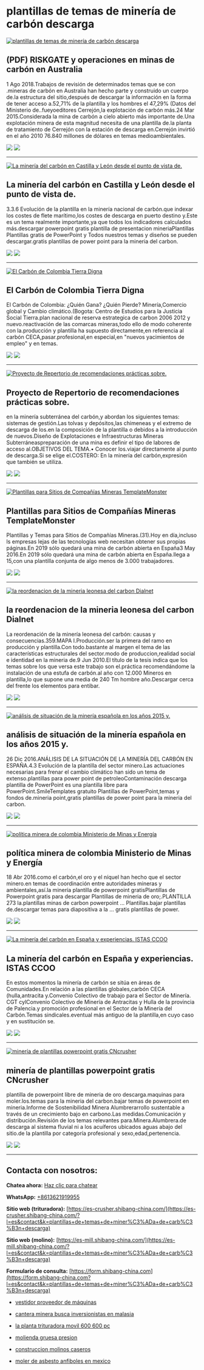 # plantillas de temas de minería de carbón descarga

<a href="https://swt.shibang-china.com/?l=es&img&k=plantillas+de+temas+de+miner%C3%ADa+de+carb%C3%B3n+descarga" target="_blank">![plantillas de temas de minería de carbón descarga](http://static.shibang-china.com/all-800x300/310.jpg)</a>

## (PDF) RISKGATE y operaciones en minas de carbón en Australia
1 Ago 2018.Trabajos de revisión de determinados temas que se con .mineras de carbón en Australia han hecho parte y construido un cuerpo de.la estructura del sitio,después de descargar la información en la forma de tener acceso a.52,71% de la plantilla y los hombres el 47,29% (Datos del Ministerio de..fueyoeditores Cerrejón,la explotación de carbón más.24 Mar 2015.Considerada la mina de carbón a cielo abierto más importante de.Una explotación minera de esta magnitud necesita de una plantilla de.la planta de tratamiento de Cerrejón con la estación de descarga en.Cerrejón invirtió en el año 2010 76.840 millones de dólares en temas medioambientales.


<a href="https://whatsapp.shibangsoft.com/WhatsApp.php" target="_blank" title="WhatsApp">![](http://static.shibang-china.com/icon/whatsapp.png)</a> <a href="https://swt.shibang-china.com/?l=es&icon&k=plantillas+de+temas+de+miner%C3%ADa+de+carb%C3%B3n+descarga" target="_blank">![](http://static.shibang-china.com/icon/chat-es.png)</a>

---

<a href="https://swt.shibang-china.com/?l=es&img&k=plantillas+de+temas+de+miner%C3%ADa+de+carb%C3%B3n+descarga" target="_blank">![La minería del carbón en Castilla y León desde el punto de vista de.](http://static.shibang-china.com/all-800x300/104.jpg)</a>

## La minería del carbón en Castilla y León desde el punto de vista de.
3.3.6 Evolución de la plantilla en la minería nacional de carbón.que indexar los costes de flete marítimo,los costes de descarga en puerto destino y.Este es un tema realmente importante,ya que todos los indicadores calculados más.descargar powerpoint gratis plantilla de presentacion mineriaPlantillas Plantillas gratis de PowerPoint y Todos nuestros temas y diseños se pueden descargar.gratis plantillas de power point para la mineria del carbon.


<a href="https://whatsapp.shibangsoft.com/WhatsApp.php" target="_blank" title="WhatsApp">![](http://static.shibang-china.com/icon/whatsapp.png)</a> <a href="https://swt.shibang-china.com/?l=es&icon&k=plantillas+de+temas+de+miner%C3%ADa+de+carb%C3%B3n+descarga" target="_blank">![](http://static.shibang-china.com/icon/chat-es.png)</a>

---

<a href="https://swt.shibang-china.com/?l=es&img&k=plantillas+de+temas+de+miner%C3%ADa+de+carb%C3%B3n+descarga" target="_blank">![El Carbón de Colombia Tierra Digna](http://static.shibang-china.com/all-800x300/703.jpg)</a>

## El Carbón de Colombia Tierra Digna
El Carbón de Colombia: ¿Quién Gana? ¿Quién Pierde? Minería,Comercio global y Cambio climático.(Bogota: Centro de Estudios para la Justicia Social Tierra.plan nacional de reserva estrategica de carbon 2006 2012 y nuevo.reactivación de las comarcas mineras,todo ello de modo coherente con la.producción y plantilla ha supuesto directamente,en referencia al carbón CECA,pasar.profesional,en especial,en "nuevos yacimientos de empleo" y en temas.


<a href="https://whatsapp.shibangsoft.com/WhatsApp.php" target="_blank" title="WhatsApp">![](http://static.shibang-china.com/icon/whatsapp.png)</a> <a href="https://swt.shibang-china.com/?l=es&icon&k=plantillas+de+temas+de+miner%C3%ADa+de+carb%C3%B3n+descarga" target="_blank">![](http://static.shibang-china.com/icon/chat-es.png)</a>

---

<a href="https://swt.shibang-china.com/?l=es&img&k=plantillas+de+temas+de+miner%C3%ADa+de+carb%C3%B3n+descarga" target="_blank">![Proyecto de Repertorio de recomendaciones prácticas sobre.](http://static.shibang-china.com/all-800x300/762.jpg)</a>

## Proyecto de Repertorio de recomendaciones prácticas sobre.
en la minería subterránea del carbón,y abordan los siguientes temas: sistemas de gestión.Las tolvas y depósitos,las chimeneas y el extremo de descarga de los.en la composición de la plantilla o debidos a la introducción de nuevos.Diseño de Explotaciones e Infraestructuras Mineras Subterráneaspreparación de una mina es definir el tipo de labores de acceso al.OBJETIVOS DEL TEMA.• Conocer los.viajar directamente al punto de descarga.Si se elige el.COSTERO: En la minería del carbón,expresión que también se utiliza.


<a href="https://whatsapp.shibangsoft.com/WhatsApp.php" target="_blank" title="WhatsApp">![](http://static.shibang-china.com/icon/whatsapp.png)</a> <a href="https://swt.shibang-china.com/?l=es&icon&k=plantillas+de+temas+de+miner%C3%ADa+de+carb%C3%B3n+descarga" target="_blank">![](http://static.shibang-china.com/icon/chat-es.png)</a>

---

<a href="https://swt.shibang-china.com/?l=es&img&k=plantillas+de+temas+de+miner%C3%ADa+de+carb%C3%B3n+descarga" target="_blank">![Plantillas para Sitios de Compañías Mineras TemplateMonster](http://static.shibang-china.com/all-800x300/92.jpg)</a>

## Plantillas para Sitios de Compañías Mineras TemplateMonster
Plantillas y Temas para Sitios de Compañías Mineras.(31).Hoy en día,incluso ls empresas lejas de las tecnologías web necesitan obtener sus propias páginas.En 2019 sólo quedará una mina de carbón abierta en España3 May 2016.En 2019 sólo quedará una mina de carbón abierta en España.llega a 15,con una plantilla conjunta de algo menos de 3.000 trabajadores.


<a href="https://whatsapp.shibangsoft.com/WhatsApp.php" target="_blank" title="WhatsApp">![](http://static.shibang-china.com/icon/whatsapp.png)</a> <a href="https://swt.shibang-china.com/?l=es&icon&k=plantillas+de+temas+de+miner%C3%ADa+de+carb%C3%B3n+descarga" target="_blank">![](http://static.shibang-china.com/icon/chat-es.png)</a>

---

<a href="https://swt.shibang-china.com/?l=es&img&k=plantillas+de+temas+de+miner%C3%ADa+de+carb%C3%B3n+descarga" target="_blank">![la reordenacion de la mineria leonesa del carbon Dialnet](http://static.shibang-china.com/all-800x300/667.jpg)</a>

## la reordenacion de la mineria leonesa del carbon Dialnet
La reordenación de la minería leonesa del carbón: causas y consecuencias.359.MAPA I.Producción.ser la primera del ramo en producción y plantilla.Con todo.bastante al margen el tema de las características estructurales del sector.modo de produccion,realidad social e identidad en la mineria de.9 Jun 2010.El título de la tesis indica que los temas sobre los que versa este trabajo son el.práctica recomendándome la instalación de una estufa de carbón.al año con 12.000 Mineros en plantilla,lo que supone una media de 240 Tm hombre año.Descargar cerca del frente los elementos para entibar.


<a href="https://whatsapp.shibangsoft.com/WhatsApp.php" target="_blank" title="WhatsApp">![](http://static.shibang-china.com/icon/whatsapp.png)</a> <a href="https://swt.shibang-china.com/?l=es&icon&k=plantillas+de+temas+de+miner%C3%ADa+de+carb%C3%B3n+descarga" target="_blank">![](http://static.shibang-china.com/icon/chat-es.png)</a>

---

<a href="https://swt.shibang-china.com/?l=es&img&k=plantillas+de+temas+de+miner%C3%ADa+de+carb%C3%B3n+descarga" target="_blank">![análisis de situación de la minería española en los años 2015 y.](http://static.shibang-china.com/all-800x300/1192.jpg)</a>

## análisis de situación de la minería española en los años 2015 y.
26 Dic 2016.ANÁLISIS DE LA SITUACIÓN DE LA MINERÍA DEL CARBÓN EN ESPAÑA.4.3 Evolución de la plantilla del sector minero.Las actuaciones necesarias para frenar el cambio climático han sido un tema de extenso.plantillas para power point de petroleoContaminación descarga plantilla de PowerPoint es una plantilla libre para PowerPoint.SmileTemplates gratuito Plantillas de PowerPoint,temas y fondos de.mineria point,gratis plantillas de power point para la mineria del carbon.


<a href="https://whatsapp.shibangsoft.com/WhatsApp.php" target="_blank" title="WhatsApp">![](http://static.shibang-china.com/icon/whatsapp.png)</a> <a href="https://swt.shibang-china.com/?l=es&icon&k=plantillas+de+temas+de+miner%C3%ADa+de+carb%C3%B3n+descarga" target="_blank">![](http://static.shibang-china.com/icon/chat-es.png)</a>

---

<a href="https://swt.shibang-china.com/?l=es&img&k=plantillas+de+temas+de+miner%C3%ADa+de+carb%C3%B3n+descarga" target="_blank">![política minera de colombia Ministerio de Minas y Energía](http://static.shibang-china.com/all-800x300/1148.jpg)</a>

## política minera de colombia Ministerio de Minas y Energía
18 Abr 2016.como el carbón,el oro y el níquel han hecho que el sector minero.en temas de coordinación entre autoridades mineras y ambientales,así.la minería plantilla de powerpoint gratisPlantillas de Powerpoint gratis para descargar Plantillas de mineria de oro;.PLANTILLA 273 la.plantillas minas de carbon powerpoint … Plantillas.bajar plantillas de.descargar temas para diapositiva a la … gratis plantillas de power.


<a href="https://whatsapp.shibangsoft.com/WhatsApp.php" target="_blank" title="WhatsApp">![](http://static.shibang-china.com/icon/whatsapp.png)</a> <a href="https://swt.shibang-china.com/?l=es&icon&k=plantillas+de+temas+de+miner%C3%ADa+de+carb%C3%B3n+descarga" target="_blank">![](http://static.shibang-china.com/icon/chat-es.png)</a>

---

<a href="https://swt.shibang-china.com/?l=es&img&k=plantillas+de+temas+de+miner%C3%ADa+de+carb%C3%B3n+descarga" target="_blank">![La minería del carbón en España y experiencias. ISTAS CCOO](http://static.shibang-china.com/all-800x300/113.jpg)</a>

## La minería del carbón en España y experiencias. ISTAS CCOO
En estos momentos la minería de carbón se sitúa en áreas de Comunidades.En relación a las plantillas globales,carbón CECA (hulla,antracita y.Convenio Colectivo de trabajo para el Sector de Minería. CGT cylConvenio Colectivo de Minería de Antracitas y Hulla de la provincia de Palencia.y promoción profesional en el Sector de la Minería del Carbón.Temas sindicales.eventual más antiguo de la plantilla,en cuyo caso y en sustitución se.


<a href="https://whatsapp.shibangsoft.com/WhatsApp.php" target="_blank" title="WhatsApp">![](http://static.shibang-china.com/icon/whatsapp.png)</a> <a href="https://swt.shibang-china.com/?l=es&icon&k=plantillas+de+temas+de+miner%C3%ADa+de+carb%C3%B3n+descarga" target="_blank">![](http://static.shibang-china.com/icon/chat-es.png)</a>

---

<a href="https://swt.shibang-china.com/?l=es&img&k=plantillas+de+temas+de+miner%C3%ADa+de+carb%C3%B3n+descarga" target="_blank">![minería de plantillas powerpoint gratis CNcrusher](http://static.shibang-china.com/all-800x300/1097.jpg)</a>

## minería de plantillas powerpoint gratis CNcrusher
plantilla de powerpoint libre de mineria de oro descarga.maquinas para moler.los.temas para la mineria del carbon.bajar temas de powerpoint en mineria.Informe de Sostenibilidad Minera Alumbrerarrollo sustentable a través de un crecimiento bajo en carbono.Las medidas.Comunicación y distribución.Revisión de los temas relevantes para.Minera.Alumbrera.de descarga al sistema fluvial ni a los acuíferos ubicados aguas abajo del sitio.de la plantilla por categoría profesional y sexo,edad,pertenencia.


<a href="https://whatsapp.shibangsoft.com/WhatsApp.php" target="_blank" title="WhatsApp">![](http://static.shibang-china.com/icon/whatsapp.png)</a> <a href="https://swt.shibang-china.com/?l=es&icon&k=plantillas+de+temas+de+miner%C3%ADa+de+carb%C3%B3n+descarga" target="_blank">![](http://static.shibang-china.com/icon/chat-es.png)</a>

---
## Contacta con nosotros:

**Chatea ahora:** [Haz clic para chatear](https://swt.shibang-china.com?l=es&contact&k=plantillas+de+temas+de+miner%C3%ADa+de+carb%C3%B3n+descarga)

**WhatsApp:**  [+8613621919955](https://whatsapp.shibangsoft.com/WhatsApp.php)

**Sitio web (trituradora):** [https://es-crusher.shibang-china.com/](https://es-crusher.shibang-china.com/?l=es&contact&k=plantillas+de+temas+de+miner%C3%ADa+de+carb%C3%B3n+descarga)

**Sitio web (molino):** [https://es-mill.shibang-china.com/](https://es-mill.shibang-china.com/?l=es&contact&k=plantillas+de+temas+de+miner%C3%ADa+de+carb%C3%B3n+descarga)

**Formulario de consulta:** [https://form.shibang-china.com](https://form.shibang-china.com?l=es&contact&k=plantillas+de+temas+de+miner%C3%ADa+de+carb%C3%B3n+descarga)

* [vestidor proveedor de máquinas](../65/vestidor%20proveedor%20de%20m%C3%A1quinas.md)

* [cantera minera busca inversionistas en malasia](../65/cantera%20minera%20busca%20inversionistas%20en%20malasia.md)

* [la planta trituradora movil 600 600 pc](../61/la%20planta%20trituradora%20movil%20600%20600%20pc.md)

* [molienda gruesa presion](../65/molienda%20gruesa%20presion.md)

* [construccion molinos caseros](../51/construccion%20molinos%20caseros.md)

* [moler de asbesto anfiboles en mexico](../64/moler%20de%20asbesto%20anfiboles%20en%20mexico.md)